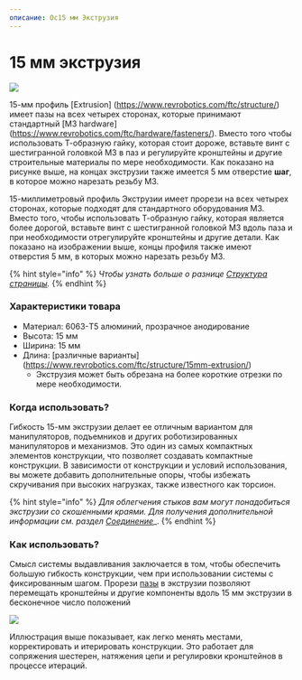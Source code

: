 ```yaml
---
описание: Ос15 мм Экструзия
---
```


# 15 мм экструзия

![](https://2589213514-files.gitbook.io/\~/files/v0/b/gitbook-legacy-files/o/assets%2F-M5yw0n8IneF5-9ybLjT%2F-MBkHpl6tI-0P0Lg\_bNo%2F-MBkHrnt\_uVR6k2RhQuQ%2F15mm%20Extrusion%20Pinout.png?alt=media\&token=d98ee360-57c1-4f6b-b3b5-987862d32720)

15-мм профиль [Extrusion] (https://www.revrobotics.com/ftc/structure/) имеет пазы на всех четырех сторонах, которые принимают стандартный [M3 hardware] (https://www.revrobotics.com/ftc/hardware/fasteners/). Вместо того чтобы использовать Т-образную гайку, которая стоит дороже, вставьте винт с шестигранной головкой M3 в паз и регулируйте кронштейны и другие строительные материалы по мере необходимости. Как показано на рисунке выше, на концах экструзии также имеется 5 мм отверстие **шаг**, в которое можно нарезать резьбу M3.

15-миллиметровый профиль Экструзии имеет прорези на всех четырех сторонах, которые подходят для стандартного оборудования M3. Вместо того, чтобы использовать Т-образную гайку, которая является более дорогой, вставьте винт с шестигранной головкой M3 вдоль паза и при необходимости отрегулируйте кронштейны и другие детали. Как показано на изображении выше, концы профиля также имеют отверстия 5 мм, в которых можно нарезать резьбу M3.

{% hint style="info" %}
_Чтобы узнать больше о разнице_ [_Структура страницы_](broken-reference)_._
{% endhint %}

### Характеристики товара

* Материал: 6063-T5 алюминий, прозрачное анодирование
* Высота: 15 мм
* Ширина: 15 мм
* Длина: [различные варианты] (https://www.revrobotics.com/ftc/structure/15mm-extrusion/)
  * Экструзия может быть обрезана на более короткие отрезки по мере необходимости.

### Когда использовать?

Гибкость 15-мм экструзии делает ее отличным вариантом для манипуляторов, подъемников и других роботизированных манипуляторов и механизмов. Это один из самых компактных элементов конструкции, что позволяет создавать компактные конструкции. В зависимости от конструкции и условий использования, вы можете добавить дополнительные опоры, чтобы избежать скручивания при высоких нагрузках, также известного как торсион.

{% hint style="info" %}
_Для облегчения стыков вам могут понадобиться экструзии со скошенными краями. Для получения дополнительной информации см. раздел_ [_Соединение_](broken-reference)_.
{% endhint %}

### Как использовать?

Смысл системы выдавливания заключается в том, чтобы обеспечить большую гибкость конструкции, чем при использовании системы с фиксированным шагом. Прорези [пазы](broken-reference) в экструзии позволяют перемещать кронштейны и другие компоненты вдоль 15 мм экструзии в бесконечное число положений

![](https://2589213514-files.gitbook.io/\~/files/v0/b/gitbook-legacy-files/o/assets%2F-M5yw0n8IneF5-9ybLjT%2F-M7i5jsR5qbfm1cgFo15%2F-M7iDNNpu0L2tY9RLwSS%2FAdjust%20and%20Iterate.png?alt=media\&token=9ed4c120-62a8-4cfc-aa60-daf3f1c5fd11)

Иллюстрация выше показывает, как легко менять местами, корректировать и итерировать конструкции. Это работает для сопряжения шестерен, натяжения цепи и регулировки кронштейнов в процессе итераций.
